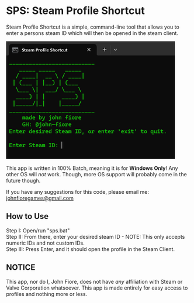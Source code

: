 # SPS: Steam Profile Shortcut
Steam Profile Shortcut is a simple, command-line tool that allows you to enter a persons steam ID which will then be opened in the steam client.

![img](https://github.com/john-fiore/steam-profile-shortcut/blob/main/gh-imgs/sps_exmp.png?raw=true)

This app is written in 100% Batch, meaning it is for **Windows Only**! Any other OS will *not* work. Though, more OS support will probably come in the future though.

If you have any suggestions for this code, please email me: johnfioregames@gmail.com

## How to Use
Step I: Open/run "sps.bat"\
Step II: From there, enter your desired steam ID - NOTE: This only accepts numeric IDs and not custom IDs.\
Step III: Press Enter, and it should open the profile in the Steam Client.

## NOTICE
This app, nor do I, John Fiore, does not have *any* affiliation with Steam or Valve Corporation whatsoever. This app is made entirely for easy access to profiles and nothing more or less.

